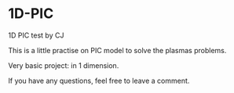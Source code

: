 # 1D-PIC
1D PIC test by CJ

This is a little practise on PIC model to solve the plasmas problems. 

Very basic project: in 1 dimension.

If you have any questions, feel free to leave a comment.
